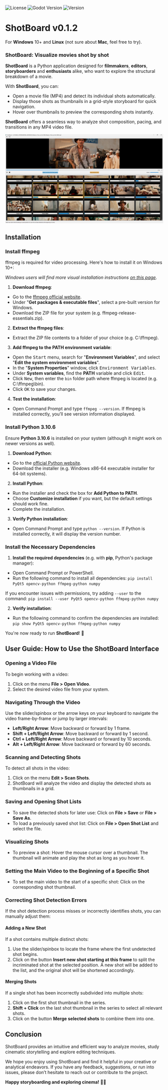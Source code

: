 ![License](https://img.shields.io/badge/license-MIT-green.svg)
![Godot Version](https://img.shields.io/badge/Python-3.10.6-orange.svg)
![Version](https://img.shields.io/badge/version-v0.1.2-blue.svg)

# ShotBoard v0.1.2
For **Windows** 10+ and **Linux** (not sure about **Mac**, feel free to try).

### ShotBoard: Visualize movies shot by shot

**ShotBoard** is a Python application designed for **filmmakers**, **editors**, **storyboarders** and **enthusiasts** alike, who want to explore the structural breakdown of a movie.

With **ShotBoard**, you can:
- Open a movie file (MP4) and detect its individual shots automatically.
- Display those shots as thumbnails in a grid-style storyboard for quick navigation.
- Hover over thumbnails to preview the corresponding shots instantly.

**ShotBoard** offers a seamless way to analyze shot composition, pacing, and transitions in any MP4 video file.

![screenshot](./Example/Screencopy.png)

## Installation

### Install ffmpeg
ffmpeg is required for video processing. Here's how to install it on Windows 10+:

*Windows users will find more visual installation instructions [on this page](https://phoenixnap.com/kb/ffmpeg-windows).*

1. **Download ffmpeg**:
- Go to the [ffmpeg official website](https://ffmpeg.org/download.html).
- Under "**Get packages & executable files**", select a pre-built version for Windows.
- Download the ZIP file for your system (e.g. ffmpeg-release-essentials.zip).

2. **Extract the ffmpeg files**:

- Extract the ZIP file contents to a folder of your choice (e.g. C:\ffmpeg).

3. **Add ffmpeg to the PATH environment variable**:

- Open the <kbd>Start</kbd> menu, search for "**Environment Variables**", and select "**Edit the system environment variables**".
- In the "**System Properties**" window, click <kbd>Environment Variables</kbd>.
- Under **System variables**, find the **PATH** variable and click <kbd>Edit</kbd>.
- Click <kbd>New</kbd>, then enter the `bin` folder path where ffmpeg is located (e.g. C:\ffmpeg\bin).
- Click <kbd>OK</kbd> to save your changes.

4. **Test the installation**:

- Open Command Prompt and type `ffmpeg --version`. If ffmpeg is installed correctly, you’ll see version information displayed.

### Install Python 3.10.6
Ensure **Python 3.10.6** is installed on your system (although it might work on newer versions as well).

1. **Download Python**:

- Go to the [official Python website](https://www.python.org/downloads/).
- Download the installer (e.g. Windows x86-64 executable installer for 64-bit systems).

2. **Install Python**:

- Run the installer and check the box for **Add Python to PATH**.
- Choose **Customize installation** if you want, but the default settings should work fine.
- Complete the installation.

3. **Verify Python installation**:

- Open Command Prompt and type `python --version`. If Python is installed correctly, it will display the version number.

### Install the Necessary Dependencies
1. **Install the required dependencies** (e.g. with **pip**, Python's package manager):

- Open Command Prompt or PowerShell.
- Run the following command to install all dependencies: `pip install PyQt5 opencv-python ffmpeg-python numpy`

If you encounter issues with permissions, try adding `--user` to the command: `pip install --user PyQt5 opencv-python ffmpeg-python numpy`

2. **Verify installation**:

- Run the following command to confirm the dependencies are installed:
`pip show PyQt5 opencv-python ffmpeg-python numpy`

You're now ready to run **ShotBoard**! 🎉

## User Guide: How to Use the ShotBoard Interface

### Opening a Video File
To begin working with a video:
1. Click on the menu **File > Open Video**.
2. Select the desired video file from your system.

### Navigating Through the Video
Use the slider/spinbox or the arrow keys on your keyboard to navigate the video frame-by-frame or jump by larger intervals:
- **Left/Right Arrow**: Move backward or forward by 1 frame.
- **Shift + Left/Right Arrow**: Move backward or forward by 1 second.
- **Ctrl + Left/Right Arrow**: Move backward or forward by 10 seconds.
- **Alt + Left/Right Arrow**: Move backward or forward by 60 seconds.

### Scanning and Detecting Shots
To detect all shots in the video:
1. Click on the menu **Edit > Scan Shots**.
2. ShotBoard will analyze the video and display the detected shots as thumbnails in a grid.

### Saving and Opening Shot Lists
- To save the detected shots for later use: Click on **File > Save** or **File > Save As**.
- To load a previously saved shot list: Click on **File > Open Shot List** and select the file.

### Visualizing Shots
- To preview a shot: Hover the mouse cursor over a thumbnail. The thumbnail will animate and play the shot as long as you hover it.

### Setting the Main Video to the Beginning of a Specific Shot
- To set the main video to the start of a specific shot: Click on the corresponding shot thumbnail.

### Correcting Shot Detection Errors
If the shot detection process misses or incorrectly identifies shots, you can manually adjust them:

#### Adding a New Shot
If a shot contains multiple distinct shots:
1. Use the slider/spinbox to locate the frame where the first undetected shot begins.
2. Click on the button **Insert new shot starting at this frame** to split the incriminated shot at the selected position. A new shot will be added to the list, and the original shot will be shortened accordingly.

#### Merging Shots
If a single shot has been incorrectly subdivided into multiple shots:
1. Click on the first shot thumbnail in the series.
2. **Shift + Click** on the last shot thumbnail in the series to select all relevant shots.
3. Click on the button **Merge selected shots** to combine them into one.
   
## Conclusion  
ShotBoard provides an intuitive and efficient way to analyze movies, study cinematic storytelling and explore editing techniques. 

We hope you enjoy using ShotBoard and find it helpful in your creative or analytical endeavors. If you have any feedback, suggestions, or run into issues, please don’t hesitate to reach out or contribute to the project.  

**Happy storyboarding and exploring cinema!** 🎥✨  
